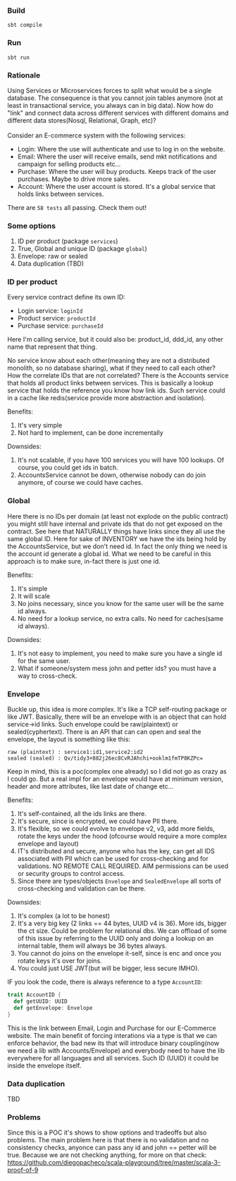 ### Build
```
sbt compile
```

### Run
```
sbt run
```

### Rationale

Using Services or Microservices forces to split what would be a single database.
The consequence is that you cannot join tables anymore (not at least in transactional service, you always can in big data).
Now how do "link" and connect data across different services with different domains and different data stores(Nosql, Relational, Graph, etc)?
</br>
</br>
Consider an E-commerce system with the following services:
* Login: Where the use will authenticate and use to log in on the website.
* Email: Where the user will receive emails, send mkt notifications and campaign for selling products etc...
* Purchase: Where the user will buy products. Keeps track of the user purchases. Maybe to drive more sales.
* Account: Where the user account is stored. It's a global service that holds links between services.

There are `58 tests` all passing. Check them out!

### Some options

1. ID per product (package `services`)
2. True, Global and unique ID (package `global`)
3. Envelope: raw or sealed
4. Data duplication (TBD)

### ID per product

Every service contract define its own ID:
* Login service: `loginId`
* Product service: `productId`
* Purchase service: `purchaseId`

Here I'm calling service, but it could also be: product_id, ddd_id, any other name that represent that thing. 

No service know about each other(meaning they are not a distributed monolith, so no database sharing), what if they need to call each other? How the correlate IDs that are not correlated?
There is the Accounts service that holds all product links between services.
This is basically a lookup service that holds the reference you know how link ids.
Such service could in a cache like redis(service provide more abstraction and isolation).

Benefits:
1. It's very simple
2. Not hard to implement, can be done incrementally

Downsides:
1. It's not scalable, if you have 100 services you will have 100 lookups. Of course, you could get ids in batch.
2. AccountsService cannot be down, otherwise nobody can do join anymore, of course we could have caches.

### Global

Here there is no IDs per domain (at least not explode on the public contract) you might still have internal and 
private ids that do not get exposed on the contract. See here that NATURALLY things have links since they all use the same global ID.
Here for sake of INVENTORY we have the ids being hold by the AccountsService, but we don't need id.
In fact the only thing we need is the account id generate a global id. What we need to be careful in this approach is to make sure, in-fact there is just one id.

Benefits:
1. It's simple
2. It will scale
3. No joins necessary, since you know for the same user will be the same id always.
4. No need for a lookup service, no extra calls. No need for caches(same id always).

Downsides:
1. It's not easy to implement, you need to make sure you have a single id for the same user.
2. What if someone/system mess john and petter ids? you must have a way to cross-check.

### Envelope

Buckle up, this idea is more complex. It's like a TCP self-routing package or like JWT. Basically, there will be an envelope with is an object that can hold service->id links.
Such envelope could be raw(plaintext) or sealed(cyphertext). There is an API that can can open and seal the envelope,
the layout is something like this:
```
raw (plaintext) : service1:id1,service2:id2
sealed (sealed) : Qv/tidy3+882j26ec8CvRJAhchi+ooklm1fmTP8KZPc= 
```
Keep in mind, this is a poc(complex one already) so I did not go as crazy as I could go. 
But a real impl for an envelope would have at minimum version, header and more attributes, like last date of change etc...

Benefits:
1. It's self-contained, all the ids links are there.
2. It's secure, since is encrypted, we could have PII there. 
3. It's flexible, so we could evolve to envelope v2, v3, add more fields, rotate the keys under the hood (ofcourse would require a more complex envelope and layout)
4. IT's distributed and secure, anyone who has the key, can get all IDS associated with PII which can be used for cross-checking and for validations. NO REMOTE CALL REQUIRED. AIM permissions can be used or security groups to control access.
5. Since there are types/objects `Envelope` and `SealedEnvelope` all sorts of cross-checking and validation can be there.

Downsides:
1. It's complex (a lot to be honest)
2. It's a very big key (2 links == 44 bytes, UUID v4 is 36). More ids, bigger the ct size. Could be problem for relational dbs. We can offload of some of this issue by referring to the UUID only and doing a lookup on an internal table, them will always be 36 bytes always.
3. You cannot do joins on the envelope it-self, since is enc and once you rotate keys it's over for joins.
4. You could just USE JWT(but will be bigger, less secure IMHO). 

IF you look the code, there is always reference to a type `AccountID`:
```scala
trait AccountID {
  def getUUID: UUID
  def getEnvelope: Envelope
}
```
This is the link between Email, Login and Purchase for our E-Commerce website. The main benefit of forcing interations via a type is that we can enforce behavior, the bad new its that will introduce binary coupling(now we need a lib with Accounts/Envelope) and everybody need to have the lib everywhere for all languages and all services.
Such ID (UUID) it could be inside the envelope itself. 

### Data duplication

TBD

### Problems

Since this is a POC it's shows to show options and tradeoffs but also problems.
The main problem here is that there is no validation and no consistency checks, anyonce can pass any id and john == petter will be true.
Because we are not checking anything, for more on that check: https://github.com/diegopacheco/scala-playground/tree/master/scala-3-proof-of-9
